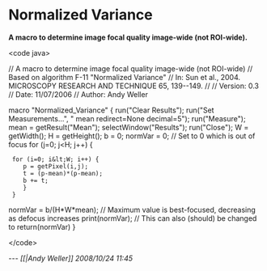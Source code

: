 # Normalized Variance

**A macro to determine image focal quality image-wide (not ROI-wide).**

\<code java\>

// A macro to determine image focal quality image-wide (not ROI-wide) //
Based on algorithm F-11 \"Normalized Variance\" // In: Sun et al., 2004.
MICROSCOPY RESEARCH AND TECHNIQUE 65, 139--149. // // Version: 0.3 //
Date: 11/07/2006 // Author: Andy Weller

macro \"Normalized_Variance\" { run(\"Clear Results\"); run(\"Set
Measurements\...\", \" mean redirect=None decimal=5\");
run(\"Measure\"); mean = getResult(\"Mean\"); selectWindow(\"Results\");
run(\"Close\"); W = getWidth(); H = getHeight(); b = 0; normVar = 0; //
Set to 0 which is out of focus for (j=0; j\<H; j++) {

     for (i=0; i&lt;W; i++) {
        p = getPixel(i,j);
        t = (p-mean)*(p-mean);
        b += t;
        }
     }

normVar = b/(H\*W\*mean); // Maximum value is best-focused, decreasing
as defocus increases print(normVar); // This can also (should) be
changed to return(normVar) }

\</code\>

\-\-- *\[\[\|Andy Weller\]\] 2008/10/24 11:45*
